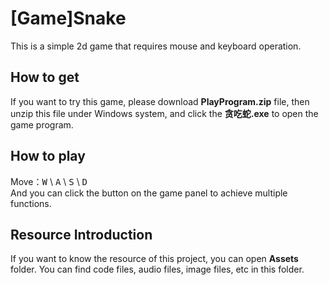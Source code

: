 # [Game]Snake
This is a simple 2d game that requires mouse and keyboard operation.

## How to get
If you want to try this game, please download **PlayProgram.zip** file, then unzip this file under Windows system, and click the **贪吃蛇.exe** to open the game program.

## How to play
Move：<kbd>W</kbd> \ <kbd>A</kbd> \ <kbd>S</kbd> \ <kbd>D</kbd>  
And you can click the button on the game panel to achieve multiple functions.
## Resource Introduction
If you want to know the resource of this project, you can open **Assets** folder. You can find code files, audio files, image files, etc in this folder. 
